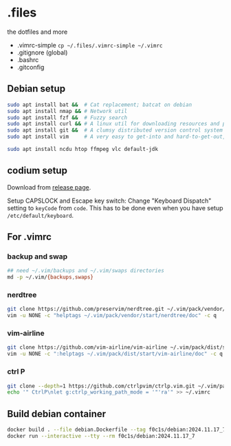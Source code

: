 # .files

the dotfiles and more

- .vimrc-simple `cp ~/.files/.vimrc-simple ~/.vimrc`
- .gitignore (global)
- .bashrc
- .gitconfig

## Debian setup

```bash
sudo apt install bat &&  # Cat replacement; batcat on debian
sudo apt install nmap && # Network util
sudo apt install fzf &&  # Fuzzy search
sudo apt install curl && # A linux util for downloading resources and poking servers
sudo apt install git &&  # A clumsy distributed version control system
sudo apt install vim     # A very easy to get-into and hard-to-get-out, mental stability gauging keyboard processor. You only use it because you are mentally strong.

sudo apt install ncdu htop ffmpeg vlc default-jdk 
```

## codium setup

Download from [release page](https://github.com/VSCodium/vscodium/releases).

Setup CAPSLOCK and Escape key switch: Change "Keyboard Dispatch" setting to `keyCode` from `code`. This has to be done even when you have setup `/etc/default/keyboard`.

## For .vimrc

### backup and swap

```bash
## need ~/.vim/backups and ~/.vim/swaps directories
md -p ~/.vim/{backups,swaps}
```

### nerdtree

```bash
git clone https://github.com/preservim/nerdtree.git ~/.vim/pack/vendor/start/nerdtree
vim -u NONE -c "helptags ~/.vim/pack/vendor/start/nerdtree/doc" -c q
```

### vim-airline

```bash
git clone https://github.com/vim-airline/vim-airline ~/.vim/pack/dist/start/vim-airline
vim -u NONE -c ":helptags ~/.vim/pack/dist/start/vim-airline/doc" -c q
```

### ctrl P

```bash
git clone --depth=1 https://github.com/ctrlpvim/ctrlp.vim.git ~/.vim/pack/plugins/start/ctrlp
echo '" CtrlP\nlet g:ctrlp_working_path_mode = '"'ra'" >> ~/.vimrc
```

## Build debian container

```bash
docker build . --file debian.Dockerfile --tag f0c1s/debian:2024.11.17_7
docker run --interactive --tty --rm f0c1s/debian:2024.11.17_7
```

